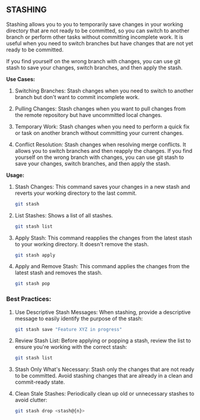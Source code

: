 ## STASHING

Stashing allows you to you to temporarily save changes in your working directory that are not ready to be committed, so you can switch to another branch or perform other tasks without committing incomplete work. It is useful when you need to switch branches but have changes that are not yet ready to be committed.

If you find yourself on the wrong branch with changes, you can use git stash to save your changes, switch branches, and then apply the stash.

**Use Cases:**

1. Switching Branches:
Stash changes when you need to switch to another branch but don't want to commit incomplete work.

2. Pulling Changes:
Stash changes when you want to pull changes from the remote repository but have uncommitted local changes.

3. Temporary Work:
Stash changes when you need to perform a quick fix or task on another branch without committing your current changes.

4. Conflict Resolution:
Stash changes when resolving merge conflicts. It allows you to switch branches and then reapply the changes. If you find yourself on the wrong branch with changes, you can use git stash to save your changes, switch branches, and then apply the stash.

**Usage:**

1. Stash Changes:
This command saves your changes in a new stash and reverts your working directory to the last commit.

    ```bash
    git stash
    ```

2. List Stashes:
Shows a list of all stashes.

    ```bash
    git stash list
    ```

3. Apply Stash:
This command reapplies the changes from the latest stash to your working directory. It doesn't remove the stash.

    ```bash
    git stash apply
    ```

4. Apply and Remove Stash:
This command applies the changes from the latest stash and removes the stash.

    ```bash
    git stash pop
    ```

### Best Practices:

1. Use Descriptive Stash Messages:
When stashing, provide a descriptive message to easily identify the purpose of the stash:

    ```bash
    git stash save "Feature XYZ in progress"
    ```

2. Review Stash List:
Before applying or popping a stash, review the list to ensure you're working with the correct stash:

    ```bash
    git stash list
    ```

3. Stash Only What's Necessary:
Stash only the changes that are not ready to be committed. Avoid stashing changes that are already in a clean and commit-ready state.

4. Clean Stale Stashes:
Periodically clean up old or unnecessary stashes to avoid clutter:

    ```bash
    git stash drop <stash@{n}>
    ```